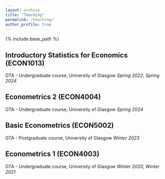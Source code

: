 ```yaml
---
layout: archive
title: "Teaching"
permalink: /teaching/
author_profile: true
---
```


{% include base_path %}

## Introductory Statistics for Economics (ECON1013)
GTA - Undergraduate course, University of Glasgow
*Spring 2022, Spring 2024*


## Econometrics 2 (ECON4004)
GTA - Undergraduate course, University of Glasgow
*Spring 2024*


## Basic Econometrics (ECON5002)
GTA - Postgraduate course, University of Glasgow
*Winter 2023*


## Econometrics 1 (ECON4003)
GTA - Undergraduate course, University of Glasgow
*Winter 2020, Winter 2021*